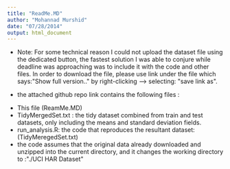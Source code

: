```yaml
---
title: "ReadMe.MD"
author: "Mohannad Murshid"
date: "07/28/2014"
output: html_document
---
```


* Note: For some technical reason I could not upload the dataset file using the dedicated button, 
the fastest solution I was able to conjure while deadline was approaching was to include it with 
the code and other files. In order to download the file, please use link under 
the file which says:"Show full version.." by right-clicking --> selecting: "save link as".




* the attached github repo link contains the following files :
- This file (ReamMe.MD)
- TidyMergedSet.txt :  the tidy dataset combined from train and test datasets, 
only including the means and standard deviation fields.
- run_analysis.R: the code that reproduces the resultant dataset: (TidyMeregedSet.txt)
- the code assumes that the original data already downloaded and unzipped into the current 
directory, and it changes the working directory to :"./UCI HAR Dataset"
